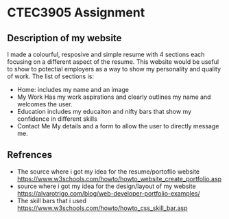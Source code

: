 # CTEC3905 Assignment

## Description of my website

I made a colourful, resposive and simple resume with 4 sections each focusing on a different aspect of the resume. This website would be useful to show to potectial employers as a way to show my personality and quality of work. The list of sections is:
- Home:
  includes my name and an image
- My Work
  Has my work aspirations and clearly outlines my name and welcomes the user.
- Education
  includes my educaiton and nifty bars that show my confidence in different skills
- Contact Me
  My details and a form to allow the user to directly message me.

## Refrences
- The source where i got my idea for the resume/portoflio website https://www.w3schools.com/howto/howto_website_create_portfolio.asp
- source where i got my idea for the design/layout of my website https://alvarotrigo.com/blog/web-developer-portfolio-examples/
- The skill bars that i used https://www.w3schools.com/howto/howto_css_skill_bar.asp